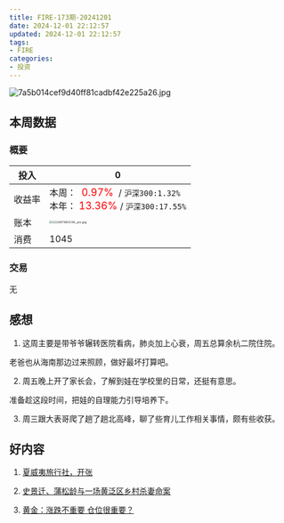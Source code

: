 ```yaml
---
title: FIRE-173期-20241201
date: 2024-12-01 22:12:57
updated: 2024-12-01 22:12:57
tags:
- FIRE
categories:
- 投资
---
```


![7a5b014cef9d40ff81cadbf42e225a26.jpg](https://s2.loli.net/2024/12/01/f2cLMFuQmxEeHyq.jpg)

## 本周数据

### 概要

| 投入   | 0                                                  |
| ------ | ------------------------------------------------------------ |
| 收益率 | 本周：<font color="red" size=4>  0.97% </font> / `沪深300:1.32%`    <br />本年：<font color="red" size=4> 13.36% </font>/ `沪深300:17.55%` |
| 账本   | <img src="https://s2.loli.net/2024/12/01/dh4wS53nsA9WLml.jpg" alt="211697983156_.pic.jpg" style="zoom:33%;" /> |
| 消费   | 1045                                           |

### 交易
无

## 感想

1. 这周主要是带爷爷辗转医院看病，肺炎加上心衰，周五总算余杭二院住院。

老爸也从海南那边过来照顾，做好最坏打算吧。

2. 周五晚上开了家长会，了解到娃在学校里的日常，还挺有意思。

准备趁这段时间，把娃的自理能力引导培养下。

3. 周三跟大表哥爬了趟了趟北高峰，聊了些育儿工作相关事情，颇有些收获。

## 好内容

1. [夏威夷旅行社，开张](https://www.xiaoyuzhoufm.com/episode/636dcbfd165a4944db4978cc)

2. [史景迁、蒲松龄与一场黄泛区乡村杀妻命案](https://www.xiaoyuzhoufm.com/episode/674044a18d1233fb0d327092)

3. [黄金：涨跌不重要 仓位很重要？](https://www.xiaoyuzhoufm.com/episode/674334d48d1233fb0da7c429)